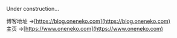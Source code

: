 Under construction...  

博客地址 ->[https://blog.oneneko.com](https://blog.oneneko.com)   
主页 ->[https://www.oneneko.com](https://www.oneneko.com)